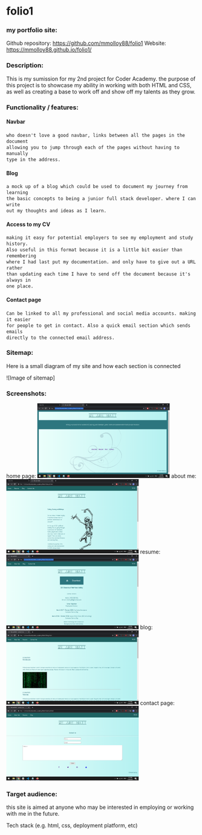 # folio1
### my portfolio site:

Github repository: https://github.com/mmolloy88/folio1
Website: https://mmolloy88.github.io/folio1/

### Description:

This is my sumission for my 2nd project for Coder Academy. the purpose of this 
project is to showcase my ability in working with both HTML and CSS, as well as 
creating a base to work off and show off my talents as they grow.


### Functionality / features:

#### Navbar
    who doesn't love a good navbar, links between all the pages in the document 
    allowing you to jump through each of the pages without having to manually 
    type in the address.

#### Blog
    a mock up of a blog which could be used to document my journey from learning 
    the basic concepts to being a junior full stack developer. where I can write 
    out my thoughts and ideas as I learn.

#### Access to my CV
    making it easy for potential employers to see my employment and study history. 
    Also useful in this format because it is a little bit easier than remembering 
    where I had last put my documentation. and only have to give out a URL rather 
    than updating each time I have to send off the document because it's always in 
    one place.

#### Contact page
    Can be linked to all my professional and social media accounts. making it easier 
    for people to get in contact. Also a quick email section which sends emails 
    directly to the connected email address.


### Sitemap:

Here is a small diagram of my site and how each section is connected 

![Image of sitemap]


### Screenshots:
home page:
<img src="./docs/screenshot1.png" width="350px"/>
about me:
<img src="./docs/screenshot2.png" width="350px"/>
resume:
<img src="./docs/screenshot3.png" width="350px"/>
blog:
<img src="./docs/screenshot4.png" width="350px"/>
contact page:
<img src="./docs/screenshot5.png" width="350px"/>

### Target audience:

this site is aimed at anyone who may be interested in employing or working 
with me in the future.


Tech stack (e.g. html, css, deployment platform, etc)